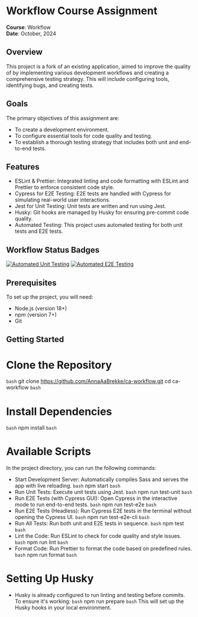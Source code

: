 # Workflow Course Assignment

**Course**: Workflow  
**Date**: October, 2024

## Overview

This project is a fork of an existing application, aimed to improve the quality of by implementing various development workflows and creating a comprehensive testing strategy. This will include configuring tools, identifying bugs, and creating tests.

## Goals

The primary objectives of this assignment are:

-   To create a development environment.
-   To configure essential tools for code quality and testing.
-   To establish a thorough testing strategy that includes both unit and end-to-end tests.

## Features

-   ESLint & Prettier: Integrated linting and code formatting with ESLint and Prettier to enforce consistent code style.
-   Cypress for E2E Testing: E2E tests are handled with Cypress for simulating real-world user interactions.
-   Jest for Unit Testing: Unit tests are written and run using Jest.
-   Husky: Git hooks are managed by Husky for ensuring pre-commit code quality.
-   Automated Testing: This project uses automated testing for both unit tests and E2E tests.

## Workflow Status Badges

[![Automated Unit Testing](https://github.com/AnnaAaBrekke/ca-workflow/actions/workflows/unit-test.yml/badge.svg)](https://github.com/AnnaAaBrekke/ca-workflow/actions/workflows/unit-test.yml)
[![Automated E2E Testing](https://github.com/AnnaAaBrekke/ca-workflow/actions/workflows/e2e-test.yml/badge.svg)](https://github.com/AnnaAaBrekke/ca-workflow/actions/workflows/e2e-test.yml)

## Prerequisites

To set up the project, you will need:

-   Node.js (version 18+)
-   npm (version 7+)
-   Git

## Getting Started

# Clone the Repository

`bash`
git clone https://github.com/AnnaAaBrekke/ca-workflow.git
cd ca-workflow
`bash`

# Install Dependencies

`bash`
npm install
`bash`

# Available Scripts

In the project directory, you can run the following commands:

-   Start Development Server: Automatically compiles Sass and serves the app with live reloading.
    `bash`
    npm start
    `bash`
-   Run Unit Tests: Execute unit tests using Jest.
    `bash`
    npm run test-unit
    `bash`
-   Run E2E Tests (with Cypress GUI): Open Cypress in the interactive mode to run end-to-end tests.
    `bash`
    npm run test-e2e
    `bash`
-   Run E2E Tests (Headless): Run Cypress E2E tests in the terminal without opening the Cypress UI.
    `bash`
    npm run test-e2e-cli
    `bash`
-   Run All Tests: Run both unit and E2E tests in sequence.
    `bash`
    npm test
    `bash`
-   Lint the Code: Run ESLint to check for code quality and style issues.
    `bash`
    npm run lint
    `bash`
-   Format Code: Run Prettier to format the code based on predefined rules.
    `bash`
    npm run format
    `bash`

# Setting Up Husky

-   Husky is already configured to run linting and testing before commits. To ensure it's working:
    `bash`
    npm run prepare
    `bash`
    This will set up the Husky hooks in your local environment.
